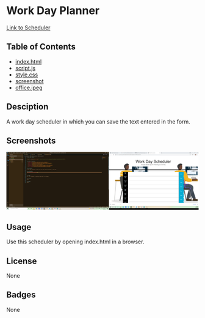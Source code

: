 # Work Day Planner

[Link to Scheduler](<a href="C:\Users\Jacq\Activities\Homework\WorkDayPlannerHW\index.html">)

## Table of Contents
- [index.html](Contains-the-html-for-the-scheduler.)
- [script.js](Contains-the-javascript-used-in-the-scheduler.)
- [style.css](Contains-the-stylesheet.)
- [screenshot](Contains-the-screenshot-image-of-the-scheduler.)
- [office.jpeg](Contains-the-backround-image-on-the-page.)

## Desciption
A work day scheduler in which you can save the text entered in the form.

## Screenshots
![Screenshot of Sceduler](screenshot.png)


## Usage
Use this scheduler by opening index.html in a browser.

## License
None

## Badges
None